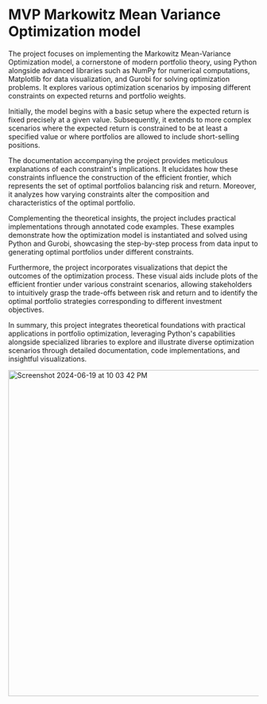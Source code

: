# MVP Markowitz Mean Variance Optimization model

The project focuses on implementing the Markowitz Mean-Variance Optimization model, a cornerstone of modern portfolio theory, using Python alongside advanced libraries such as NumPy for numerical computations, Matplotlib for data visualization, and Gurobi for solving optimization problems. It explores various optimization scenarios by imposing different constraints on expected returns and portfolio weights.

Initially, the model begins with a basic setup where the expected return is fixed precisely at a given value. Subsequently, it extends to more complex scenarios where the expected return is constrained to be at least a specified value or where portfolios are allowed to include short-selling positions.

The documentation accompanying the project provides meticulous explanations of each constraint's implications. It elucidates how these constraints influence the construction of the efficient frontier, which represents the set of optimal portfolios balancing risk and return. Moreover, it analyzes how varying constraints alter the composition and characteristics of the optimal portfolio.

Complementing the theoretical insights, the project includes practical implementations through annotated code examples. These examples demonstrate how the optimization model is instantiated and solved using Python and Gurobi, showcasing the step-by-step process from data input to generating optimal portfolios under different constraints.

Furthermore, the project incorporates visualizations that depict the outcomes of the optimization process. These visual aids include plots of the efficient frontier under various constraint scenarios, allowing stakeholders to intuitively grasp the trade-offs between risk and return and to identify the optimal portfolio strategies corresponding to different investment objectives.

In summary, this project integrates theoretical foundations with practical applications in portfolio optimization, leveraging Python's capabilities alongside specialized libraries to explore and illustrate diverse optimization scenarios through detailed documentation, code implementations, and insightful visualizations.

<img width="656" alt="Screenshot 2024-06-19 at 10 03 42 PM" src="https://github.com/dhaivatrawal/MVP-with-Markowitz-Mean-Variance-Optimization-model/assets/101917324/7d9d5ccd-f693-412c-8668-cb7a60b51351">


